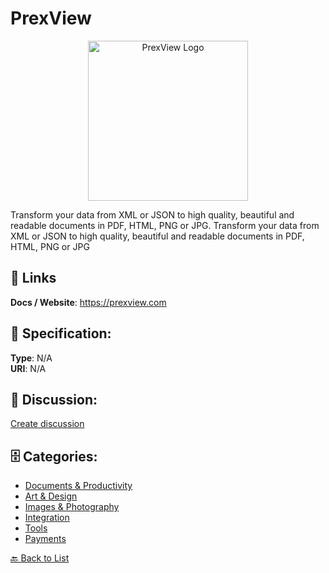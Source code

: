 # PrexView
<p align="center">
    <img width="256" src="https://raw.githubusercontent.com/apis-list/apis-list/main/apis/prexview/logo_256x256.png" alt="PrexView Logo"/>
</p>

Transform your data from XML or JSON to high quality, beautiful and readable documents in PDF, HTML, PNG or JPG. Transform your data from XML or JSON to high quality, beautiful and readable documents in PDF, HTML, PNG or JPG

##  🔗 Links
**Docs / Website**: https://prexview.com

## 🧬 Specification:
**Type**: N/A  
**URI**: N/A

## 💬 Discussion:
[Create discussion](https://github.com/apis-list/apis-list/discussions/new)

## 🗄️ Categories:
- [Documents & Productivity](https://github.com/apis-list/apis-list#documents--productivity)
- [Art & Design](https://github.com/apis-list/apis-list#art--design)
- [Images & Photography](https://github.com/apis-list/apis-list#images--photography)
- [Integration](https://github.com/apis-list/apis-list#integration)
- [Tools](https://github.com/apis-list/apis-list#tools)
- [Payments](https://github.com/apis-list/apis-list#payments)




[🔙 Back to List](https://github.com/apis-list/apis-list)
